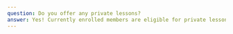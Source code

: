 ```yaml
---
question: Do you offer any private lessons?
answer: Yes! Currently enrolled members are eligible for private lessons which are scheduled directly with the staff. Prices vary by coach.
---
```

